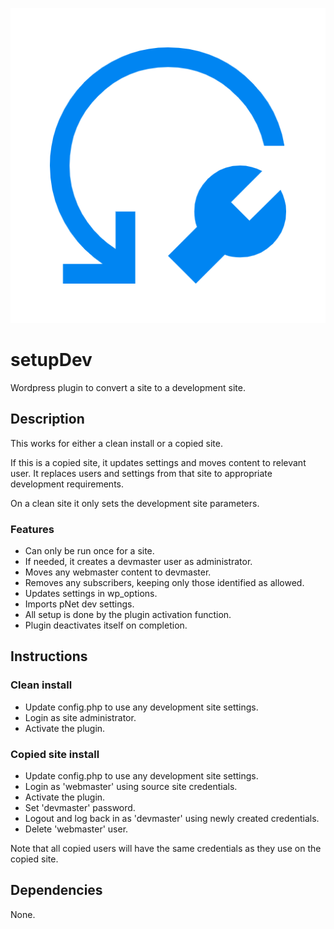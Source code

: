 ![project logo](./assets/icon-128x128.png)

# setupDev

Wordpress plugin to convert a site to a development site.

## Description

This works for either a clean install or a copied site.

If this is a copied site, it updates settings and moves content to relevant user.
It replaces users and settings from that site to appropriate development requirements.

On a clean site it only sets the development site parameters.

### Features
* Can only be run once for a site.
* If needed, it creates a devmaster user as administrator.
* Moves any webmaster content to devmaster.
* Removes any subscribers, keeping only those identified as allowed.
* Updates settings in wp_options.
* Imports pNet dev settings.
* All setup is done by the plugin activation function.
* Plugin deactivates itself on completion.

## Instructions
### Clean install
* Update config.php to use any development site settings.
* Login as site administrator.
* Activate the plugin.

### Copied site install
* Update config.php to use any development site settings.
* Login as 'webmaster' using source site credentials.
* Activate the plugin.
* Set 'devmaster' password.
* Logout and log back in as 'devmaster' using newly created credentials.
* Delete 'webmaster' user.

Note that all copied users will have the same credentials as they use on the copied site.

## Dependencies
None.

